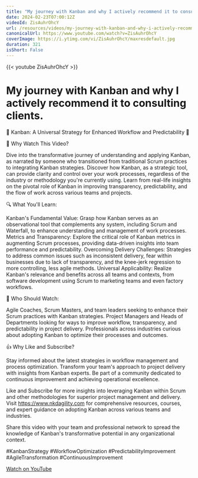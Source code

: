 ```yaml
---
title: "My journey with Kanban and why I actively recommend it to consulting clients."
date: 2024-02-23T07:00:12Z
videoId: ZisAuhrOhcY
url: /resources/videos/my-journey-with-kanban-and-why-i-actively-recommend-it-to-consulting-clients-
canonicalUrl: https://www.youtube.com/watch?v=ZisAuhrOhcY
coverImage: https://i.ytimg.com/vi/ZisAuhrOhcY/maxresdefault.jpg
duration: 321
isShort: False
---
```


{{< youtube ZisAuhrOhcY >}}

# My journey with Kanban and why I actively recommend it to consulting clients.

🚀 Kanban: A Universal Strategy for Enhanced Workflow and Predictability 🚀

🎯 Why Watch This Video?

Dive into the transformative journey of understanding and applying Kanban, as narrated by someone who transitioned from traditional Scrum practices to integrating Kanban strategies.
Discover how Kanban, as a strategic tool, can provide clarity and control over your work processes, regardless of the industry or methodology you're currently using.
Learn from real-life insights on the pivotal role of Kanban in improving transparency, predictability, and the flow of work across various teams and projects.

🔍 What You'll Learn:

Kanban's Fundamental Value: Grasp how Kanban serves as an observational tool that complements any system, including Scrum and Waterfall, to enhance understanding and management of work processes.
Metrics and Transparency: Explore the critical role of Kanban metrics in augmenting Scrum processes, providing data-driven insights into team performance and predictability.
Overcoming Delivery Challenges: Strategies to address common issues such as inconsistent delivery, fear within businesses due to lack of transparency, and the knee-jerk regression to more controlling, less agile methods.
Universal Applicability: Realize Kanban's relevance and benefits across all teams and contexts, from software development using Scrum to marketing teams and even factory workflows.

👥 Who Should Watch:

Agile Coaches, Scrum Masters, and team leaders seeking to enhance their Scrum practices with Kanban strategies.
Project Managers and Heads of Departments looking for ways to improve workflow, transparency, and predictability in project delivery.
Professionals across industries curious about adopting Kanban to optimize their processes and outcomes.

👍 Why Like and Subscribe?

Stay informed about the latest strategies in workflow management and process optimization.
Transform your team's approach to project delivery with insights from Kanban experts.
Be part of a community dedicated to continuous improvement and achieving operational excellence.

Like and Subscribe for more insights into leveraging Kanban within Scrum and other methodologies for superior project management and delivery.
Visit https://www.nkdagility.com for comprehensive resources, courses, and expert guidance on adopting Kanban across various teams and industries.

Share this video with your team and professional network to spread the knowledge of Kanban's transformative potential in any organizational context.

#KanbanStrategy #WorkflowOptimization #PredictabilityImprovement #AgileTransformation #ContinuousImprovement

[Watch on YouTube](https://www.youtube.com/watch?v=ZisAuhrOhcY)
